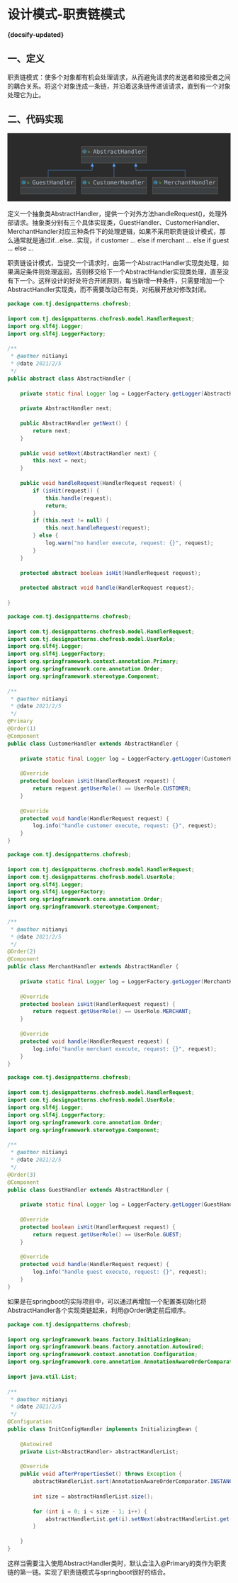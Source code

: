 # 设计模式-职责链模式

**{docsify-updated}**

## 一、定义

职责链模式：使多个对象都有机会处理请求，从而避免请求的发送者和接受者之间的耦合关系。将这个对象连成一条链，并沿着这条链传递该请求，直到有一个对象处理它为止。

## 二、代码实现

![](../_images/chain_of_responsibility.png)

定义一个抽象类AbstractHandler，提供一个对外方法handleRequest()，处理外部请求。抽象类分别有三个具体实现类，GuestHandler、CustomerHandler、MerchantHandler对应三种条件下的处理逻辑，如果不采用职责链设计模式，那么通常就是通过if...else...实现，if customer ... else if merchant ... else if guest ... else ...

职责链设计模式，当提交一个请求时，由第一个AbstractHandler实现类处理，如果满足条件则处理返回，否则移交给下一个AbstractHandler实现类处理，直至没有下一个。这样设计的好处符合开闭原则，每当新增一种条件，只需要增加一个AbstractHandler实现类，而不需要改动已有类，对拓展开放对修改封闭。

```java
package com.tj.designpatterns.chofresb;

import com.tj.designpatterns.chofresb.model.HandlerRequest;
import org.slf4j.Logger;
import org.slf4j.LoggerFactory;

/**
 * @author nitianyi
 * @date 2021/2/5
 */
public abstract class AbstractHandler {

    private static final Logger log = LoggerFactory.getLogger(AbstractHandler.class);

    private AbstractHandler next;

    public AbstractHandler getNext() {
        return next;
    }

    public void setNext(AbstractHandler next) {
        this.next = next;
    }

    public void handleRequest(HandlerRequest request) {
        if (isHit(request)) {
            this.handle(request);
            return;
        }
        if (this.next != null) {
            this.next.handleRequest(request);
        } else {
            log.warn("no handler execute, request: {}", request);
        }
    }

    protected abstract boolean isHit(HandlerRequest request);

    protected abstract void handle(HandlerRequest request);

}
```

```java
package com.tj.designpatterns.chofresb;

import com.tj.designpatterns.chofresb.model.HandlerRequest;
import com.tj.designpatterns.chofresb.model.UserRole;
import org.slf4j.Logger;
import org.slf4j.LoggerFactory;
import org.springframework.context.annotation.Primary;
import org.springframework.core.annotation.Order;
import org.springframework.stereotype.Component;

/**
 * @author nitianyi
 * @date 2021/2/5
 */
@Primary
@Order(1)
@Component
public class CustomerHandler extends AbstractHandler {

    private static final Logger log = LoggerFactory.getLogger(CustomerHandler.class);

    @Override
    protected boolean isHit(HandlerRequest request) {
        return request.getUserRole() == UserRole.CUSTOMER;
    }

    @Override
    protected void handle(HandlerRequest request) {
        log.info("handle customer execute, request: {}", request);
    }
}
```

```java
package com.tj.designpatterns.chofresb;

import com.tj.designpatterns.chofresb.model.HandlerRequest;
import com.tj.designpatterns.chofresb.model.UserRole;
import org.slf4j.Logger;
import org.slf4j.LoggerFactory;
import org.springframework.core.annotation.Order;
import org.springframework.stereotype.Component;

/**
 * @author nitianyi
 * @date 2021/2/5
 */
@Order(2)
@Component
public class MerchantHandler extends AbstractHandler {

    private static final Logger log = LoggerFactory.getLogger(MerchantHandler.class);

    @Override
    protected boolean isHit(HandlerRequest request) {
        return request.getUserRole() == UserRole.MERCHANT;
    }

    @Override
    protected void handle(HandlerRequest request) {
        log.info("handle merchant execute, request: {}", request);
    }
}
```

```java
package com.tj.designpatterns.chofresb;

import com.tj.designpatterns.chofresb.model.HandlerRequest;
import com.tj.designpatterns.chofresb.model.UserRole;
import org.slf4j.Logger;
import org.slf4j.LoggerFactory;
import org.springframework.core.annotation.Order;
import org.springframework.stereotype.Component;

/**
 * @author nitianyi
 * @date 2021/2/5
 */
@Order(3)
@Component
public class GuestHandler extends AbstractHandler {

    private static final Logger log = LoggerFactory.getLogger(GuestHandler.class);

    @Override
    protected boolean isHit(HandlerRequest request) {
        return request.getUserRole() == UserRole.GUEST;
    }

    @Override
    protected void handle(HandlerRequest request) {
        log.info("handle guest execute, request: {}", request);
    }
}
```

如果是在springboot的实际项目中，可以通过再增加一个配置类初始化将AbstractHandler各个实现类链起来，利用@Order确定前后顺序。

```java
package com.tj.designpatterns.chofresb;

import org.springframework.beans.factory.InitializingBean;
import org.springframework.beans.factory.annotation.Autowired;
import org.springframework.context.annotation.Configuration;
import org.springframework.core.annotation.AnnotationAwareOrderComparator;

import java.util.List;

/**
 * @author nitianyi
 * @date 2021/2/5
 */
@Configuration
public class InitConfigHandler implements InitializingBean {

    @Autowired
    private List<AbstractHandler> abstractHandlerList;

    @Override
    public void afterPropertiesSet() throws Exception {
        abstractHandlerList.sort(AnnotationAwareOrderComparator.INSTANCE);

        int size = abstractHandlerList.size();

        for (int i = 0; i < size - 1; i++) {
            abstractHandlerList.get(i).setNext(abstractHandlerList.get(i + 1));
        }

    }
}
```

这样当需要注入使用AbstractHandler类时，默认会注入@Primary的类作为职责链的第一链。实现了职责链模式与springboot很好的结合。